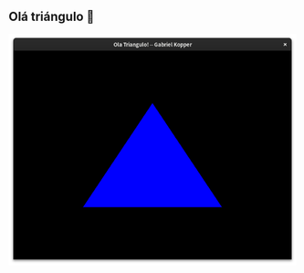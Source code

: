 ## Olá triángulo :wave:

![program with a blue triangle on a black background](result.png "Ola triangulo")
